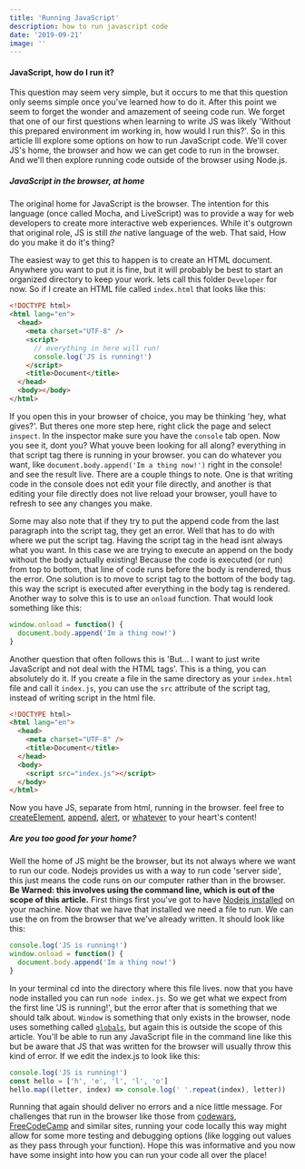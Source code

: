 ```yaml
---
title: 'Running JavaScript'
description: how to run javascript code
date: '2019-09-21'
image: ''
---
```


#### JavaScript, how do I run it?

This question may seem very simple, but it occurs to me that this question only seems simple once you've learned how to do it. After this point we seem to forget the wonder and amazement of seeing code run. We forget that one of our first questions when learning to write JS was likely 'Without this prepared environment im working in, how would I run this?'. So in this article Ill explore some options on how to run JavaScript code. We'll cover JS's home, the browser and how we can get code to run in the browser. And we'll then explore running code outside of the browser using Node.js.

##### JavaScript in the browser, at home

The original home for JavaScript is the browser. The intention for this language (once called Mocha, and LiveScript) was to provide a way for web developers to create more interactive web experiences. While it's outgrown that original role, JS is still _the_ native language of the web. That said, How do you make it do it's thing?

The easiest way to get this to happen is to create an HTML document. Anywhere you want to put it is fine, but it will probably be best to start an organized directory to keep your work. lets call this folder `Developer` for now. So if I create an HTML file called `index.html` that looks like this:

```html
<!DOCTYPE html>
<html lang="en">
  <head>
    <meta charset="UTF-8" />
    <script>
      // everything in here will run!
      console.log('JS is running!')
    </script>
    <title>Document</title>
  </head>
  <body></body>
</html>
```

If you open this in your browser of choice, you may be thinking 'hey, what gives?'. But theres one more step here, right click the page and select `inspect`. In the inspector make sure you have the `console` tab open. Now you see it, dont you? What youve been looking for all along? everything in that script tag there is running in your browser. you can do whatever you want, like `document.body.append('Im a thing now!')` right in the console! and see the result live. There are a couple things to note. One is that writing code in the console does not edit your file directly, and another is that editing your file directly does not live reload your browser, youll have to refresh to see any changes you make.

Some may also note that if they try to put the append code from the last paragraph into the script tag, they get an error. Well that has to do with where we put the script tag. Having the script tag in the head isnt always what you want. In this case we are trying to execute an append on the body without the body actually existing! Because the code is executed (or run) from top to bottom, that line of code runs before the body is rendered, thus the error. One solution is to move to script tag to the bottom of the body tag. this way the script is executed after everything in the body tag is rendered. Another way to solve this is to use an `onload` function. That would look something like this:

```js
window.onload = function() {
  document.body.append('Im a thing now!')
}
```

Another question that often follows this is 'But... I want to just write JavaScript and not deal with the HTML tags'. This is a thing, you can absolutely do it. If you create a file in the same directory as your `index.html` file and call it `index.js`, you can use the `src` attribute of the script tag, instead of writing script in the html file.

```html
<!DOCTYPE html>
<html lang="en">
  <head>
    <meta charset="UTF-8" />
    <title>Document</title>
  </head>
  <body>
    <script src="index.js"></script>
  </body>
</html>
```

Now you have JS, separate from html, running in the browser. feel free to [createElement](https://developer.mozilla.org/en-US/docs/Web/API/Document/createElement), [append](https://developer.mozilla.org/en-US/docs/Web/API/ParentNode/append), [alert](https://developer.mozilla.org/en-US/docs/Web/API/Window/alert), or [whatever](https://developer.mozilla.org/en-US/docs/Web/API/HTML_DOM_API) to your heart's content!

##### Are you too good for your home?

Well the home of JS might be the browser, but its not always where we want to run our code. Nodejs provides us with a way to run code 'server side', this just means the code runs on our computer rather than in the browser. **Be Warned: this involves using the command line, which is out of the scope of this article.** First things first you've got to have [Nodejs installed](https://nodejs.org/en/download/) on your machine. Now that we have that installed we need a file to run. We can use the on from the browser that we've already written. It should look like this:

```js
console.log('JS is running!')
window.onload = function() {
  document.body.append('Im a thing now!')
}
```

In your terminal cd into the directory where this file lives. now that you have node installed you can run `node index.js`. So we get what we expect from the first line 'JS is running!', but the error after that is something that we should talk about. `Window` is something that only exists in the browser, node uses something called [`globals`](https://nodejs.org/api/globals.html), but again this is outside the scope of this article. You'll be able to run any JavaScript file in the command line like this but be aware that JS that was written for the browser will usually throw this kind of error. If we edit the index.js to look like this:

```js
console.log('JS is running!')
const hello = ['h', 'e', 'l', 'l', 'o']
hello.map((letter, index) => console.log(' '.repeat(index), letter))
```

Running that again should deliver no errors and a nice little message. For challenges that run in the browser like those from [codewars](https://www.codewars.com), [FreeCodeCamp](https://www.freecodecamp.org) and similar sites, running your code locally this way might allow for some more testing and debugging options (like logging out values as they pass through your function). Hope this was informative and you now have some insight into how you can run your code all over the place!
